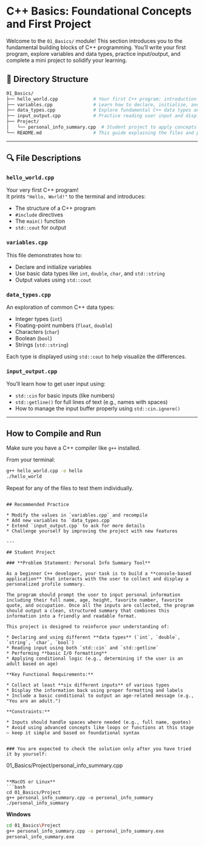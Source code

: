 # C++ Basics: Foundational Concepts and First Project

Welcome to the `01_Basics/` module! This section introduces you to the fundamental building blocks of C++ programming. You’ll write your first program, explore variables and data types, practice input/output, and complete a mini project to solidify your learning.

## 📂 Directory Structure

```bash
01_Basics/
├── hello_world.cpp             # Your first C++ program: introduction to syntax and output
├── variables.cpp               # Learn how to declare, initialize, and use variables
├── data_types.cpp              # Explore fundamental C++ data types and their usage
├── input_output.cpp            # Practice reading user input and displaying output
├── Project/
│   └── personal_info_summary.cpp  # Student project to apply concepts learned so far (You are to check this file after your attempt)
└── README.md                   # This guide explaining the files and project structure
```

---

## 🔍 File Descriptions

### `hello_world.cpp`
Your very first C++ program!  
It prints `"Hello, World!"` to the terminal and introduces:
- The structure of a C++ program
- `#include` directives
- The `main()` function
- `std::cout` for output

### `variables.cpp`
This file demonstrates how to:
- Declare and initialize variables
- Use basic data types like `int`, `double`, `char`, and `std::string`
- Output values using `std::cout`

### `data_types.cpp`
An exploration of common C++ data types:
- Integer types (`int`)
- Floating-point numbers (`float`, `double`)
- Characters (`char`)
- Boolean (`bool`)
- Strings (`std::string`)

Each type is displayed using `std::cout` to help visualize the differences.

### `input_output.cpp`
You’ll learn how to get user input using:
- `std::cin` for basic inputs (like numbers)
- `std::getline()` for full lines of text (e.g., names with spaces)
- How to manage the input buffer properly using `std::cin.ignore()`

---

## How to Compile and Run

Make sure you have a C++ compiler like `g++` installed.

From your terminal:

```bash
g++ hello_world.cpp -o hello
./hello_world
````

Repeat for any of the files to test them individually.
```

## Recommended Practice

* Modify the values in `variables.cpp` and recompile
* Add new variables to `data_types.cpp`
* Extend `input_output.cpp` to ask for more details
* Challenge yourself by improving the project with new features

---

## Student Project

### **Problem Statement: Personal Info Summary Tool**

As a beginner C++ developer, your task is to build a **console-based application** that interacts with the user to collect and display a personalized profile summary.

The program should prompt the user to input personal information including their full name, age, height, favorite number, favorite quote, and occupation. Once all the inputs are collected, the program should output a clean, structured summary that combines this information into a friendly and readable format.

This project is designed to reinforce your understanding of:

* Declaring and using different **data types** (`int`, `double`, `string`, `char`, `bool`)
* Reading input using both `std::cin` and `std::getline`
* Performing **basic I/O formatting**
* Applying conditional logic (e.g., determining if the user is an adult based on age)

**Key Functional Requirements:**

* Collect at least **six different inputs** of various types
* Display the information back using proper formatting and labels
* Include a basic conditional to output an age-related message (e.g., "You are an adult.")

**Constraints:**

* Inputs should handle spaces where needed (e.g., full name, quotes)
* Avoid using advanced concepts like loops or functions at this stage — keep it simple and based on foundational syntax


### You are expected to check the solution only after you have tried it by yourself:

```
01_Basics/Project/personal_info_summary.cpp
```

**MacOS or Linux**
```bash
cd 01_Basics/Project
g++ personal_info_summary.cpp -o personal_info_summary
./personal_info_summary
```

**Windows**
```bash
cd 01_Basics\Project
g++ personal_info_summary.cpp -o personal_info_summary.exe
personal_info_summary.exe
````